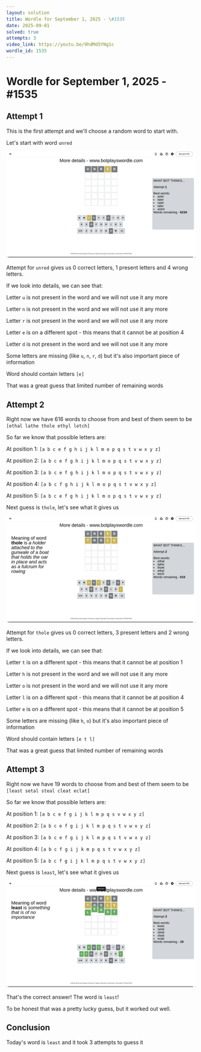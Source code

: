 ```yaml
---
layout: solution
title: Wordle for September 1, 2025 - \#1535
date: 2025-09-01
solved: true
attempts: 3
video_link: https://youtu.be/9hdMd5YNg1c
wordle_id: 1535
---
```


# Wordle for September 1, 2025 - \#1535

## Attempt 1

This is the first attempt and we'll choose a random word to start with.

Let's start with word `unred`

![Attempt 1](2025-09-01/attempt-1.png)

Attempt for `unred` gives us 0 correct letters, 1 present letters and 4 wrong letters.

If we look into details, we can see that:

Letter `u` is not present in the word and we will not use it any more

Letter `n` is not present in the word and we will not use it any more

Letter `r` is not present in the word and we will not use it any more

Letter `e` is on a different spot - this means that it cannot be at position 4

Letter `d` is not present in the word and we will not use it any more

Some letters are missing (like `u`, `n`, `r`, `d`) but it's also important piece of information

Word should contain letters `[e]`

That was a great guess that limited number of remaining words



## Attempt 2

Right now we have 616 words to choose from and best of them seem to be `[ethal lathe thole ethyl letch]`

So far we know that possible letters are:

At position 1: `[a b c e f g h i j k l m o p q s t v w x y z]`

At position 2: `[a b c e f g h i j k l m o p q s t v w x y z]`

At position 3: `[a b c e f g h i j k l m o p q s t v w x y z]`

At position 4: `[a b c f g h i j k l m o p q s t v w x y z]`

At position 5: `[a b c e f g h i j k l m o p q s t v w x y z]`

Next guess is `thole`, let's see what it gives us

![Attempt 2](2025-09-01/attempt-2.png)

Attempt for `thole` gives us 0 correct letters, 3 present letters and 2 wrong letters.

If we look into details, we can see that:

Letter `t` is on a different spot - this means that it cannot be at position 1

Letter `h` is not present in the word and we will not use it any more

Letter `o` is not present in the word and we will not use it any more

Letter `l` is on a different spot - this means that it cannot be at position 4

Letter `e` is on a different spot - this means that it cannot be at position 5

Some letters are missing (like `h`, `o`) but it's also important piece of information

Word should contain letters `[e t l]`

That was a great guess that limited number of remaining words



## Attempt 3

Right now we have 19 words to choose from and best of them seem to be `[least setal steal cleat eclat]`

So far we know that possible letters are:

At position 1: `[a b c e f g i j k l m p q s v w x y z]`

At position 2: `[a b c e f g i j k l m p q s t v w x y z]`

At position 3: `[a b c e f g i j k l m p q s t v w x y z]`

At position 4: `[a b c f g i j k m p q s t v w x y z]`

At position 5: `[a b c f g i j k l m p q s t v w x y z]`

Next guess is `least`, let's see what it gives us

![Attempt 3](2025-09-01/attempt-3.png)

That's the correct answer! The word is `least`!

To be honest that was a pretty lucky guess, but it worked out well.

## Conclusion

Today's word is `least` and it took 3 attempts to guess it

